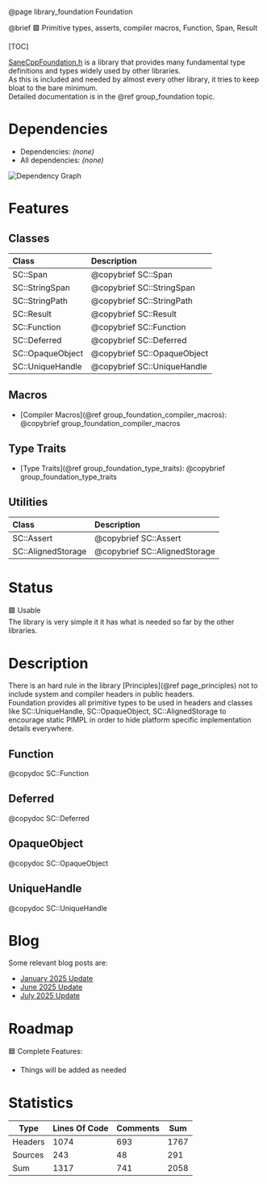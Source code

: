 @page library_foundation Foundation

@brief 🟩 Primitive types, asserts, compiler macros, Function, Span, Result

[TOC]

[SaneCppFoundation.h](https://github.com/Pagghiu/SaneCppLibraries/releases/latest/download/SaneCppFoundation.h) is a library that provides many fundamental type definitions and types widely used by other libraries.  
As this is included and needed by almost every other library, it tries to keep bloat to the bare minimum.  
Detailed documentation is in the @ref group_foundation topic.

# Dependencies
- Dependencies: *(none)*
- All dependencies: *(none)*

![Dependency Graph](Foundation.svg)


# Features

## Classes
| Class                     | Description
|:--------------------------|:--------------------------------|
| SC::Span                  | @copybrief SC::Span
| SC::StringSpan            | @copybrief SC::StringSpan
| SC::StringPath            | @copybrief SC::StringPath
| SC::Result                | @copybrief SC::Result
| SC::Function              | @copybrief SC::Function
| SC::Deferred              | @copybrief SC::Deferred
| SC::OpaqueObject          | @copybrief SC::OpaqueObject
| SC::UniqueHandle          | @copybrief SC::UniqueHandle

## Macros
- [Compiler Macros](@ref group_foundation_compiler_macros): @copybrief group_foundation_compiler_macros

## Type Traits
- [Type Traits](@ref group_foundation_type_traits): @copybrief group_foundation_type_traits

## Utilities
| Class                     | Description
|:--------------------------|:--------------------------------|
| SC::Assert                | @copybrief SC::Assert
| SC::AlignedStorage        | @copybrief SC::AlignedStorage

# Status
🟩 Usable  
The library is very simple it it has what is needed so far by the other libraries.

# Description
There is an hard rule in the library [Principles](@ref page_principles) not to include system and compiler headers in public headers.  
Foundation provides all primitive types to be used in headers and classes like SC::UniqueHandle, SC::OpaqueObject, SC::AlignedStorage to encourage static PIMPL in order to hide platform specific implementation details everywhere.

## Function
@copydoc SC::Function

## Deferred
@copydoc SC::Deferred

## OpaqueObject
@copydoc SC::OpaqueObject

## UniqueHandle
@copydoc SC::UniqueHandle

# Blog

Some relevant blog posts are:

- [January 2025 Update](https://pagghiu.github.io/site/blog/2025-01-31-SaneCppLibrariesUpdate.html)
- [June 2025 Update](https://pagghiu.github.io/site/blog/2025-06-30-SaneCppLibrariesUpdate.html)
- [July 2025 Update](https://pagghiu.github.io/site/blog/2025-07-31-SaneCppLibrariesUpdate.html)

# Roadmap

🟦 Complete Features:
- Things will be added as needed

# Statistics
| Type      | Lines Of Code | Comments  | Sum   |
|-----------|---------------|-----------|-------|
| Headers   | 1074			| 693		| 1767	|
| Sources   | 243			| 48		| 291	|
| Sum       | 1317			| 741		| 2058	|
